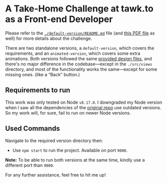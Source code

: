 # A Take-Home Challenge at tawk.to as a Front-end Developer
Please refer to the [`./default-version/README.md`](https://github.com/yahiarefaiea/challenge-frontend-developer-tawkto/blob/main/default-version/README.md) file (and [this PDF file](https://github.com/yahiarefaiea/challenge-frontend-developer-tawkto/blob/main/resources/frontend-test.pdf) as well) for more details about the challenge.


There are two standalone versions, a `default-version`, which covers the requirements, and an `animated-version`, which covers some extra animations. Both versions followed the same [provided design files](https://www.figma.com/file/AeDrzKULFKrTRzrH5WkMgU/Frontend-Test-1), and there's no major difference in the codebase—except in the `./src/views` directory, and most of the functionality works the same—except for some missing ones. (like a “Back” button.)


## Requirements to run
This work was only tested on Node `v8.17.0`. I downgraded my Node version when I saw all the dependencies of the [original repo](https://bitbucket.org/tawkto/frontend-test/src/master) use outdated versions. So my work will, for sure, fail to run on newer Node versions.


## Used Commands
Navigate to the required version directory then:
- Use `npm start` to run the project. Available on port `9000`.


**Note:** To be able to run both versions at the same time, kindly use a different port than `9000`.


For any further assistance, feel free to hit me up!